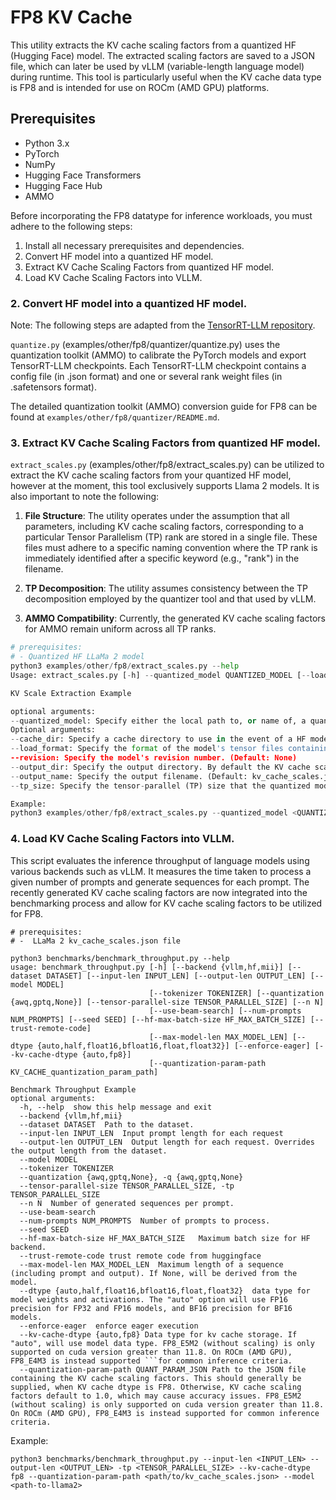# FP8 KV Cache 

This utility extracts the KV cache scaling factors from a quantized HF (Hugging Face) model. The extracted scaling factors are saved to a JSON file, which can later be used by vLLM (variable-length language model) during runtime. This tool is particularly useful when the KV cache data type is FP8 and is intended for use on ROCm (AMD GPU) platforms.

## Prerequisites

- Python 3.x
- PyTorch
- NumPy
- Hugging Face Transformers
- Hugging Face Hub
- AMMO 

Before incorporating the FP8 datatype for inference workloads, you must adhere to the following steps:
1. Install all necessary prerequisites and dependencies. 
2. Convert HF model into a quantized HF model. 
3. Extract KV Cache Scaling Factors from quantized HF model.
4. Load KV Cache Scaling Factors into VLLM.

### 2. Convert HF model into a quantized HF model.
Note: The following steps are adapted from the [TensorRT-LLM repository](https://github.com/NVIDIA/TensorRT-LLM/blob/main/examples/quantization/README.md).

`quantize.py` (examples/other/fp8/quantizer/quantize.py) uses the quantization toolkit  (AMMO) to calibrate the PyTorch models and export TensorRT-LLM checkpoints. Each TensorRT-LLM checkpoint contains a config file (in .json format) and one or several rank weight files (in .safetensors format).

The detailed quantization toolkit (AMMO) conversion guide for FP8 can be found at `examples/other/fp8/quantizer/README.md`.

### 3. Extract KV Cache Scaling Factors from quantized HF model.
`extract_scales.py` (examples/other/fp8/extract_scales.py) can be utilized to extract the KV cache scaling factors from your quantized HF model, however at the moment, this tool exclusively supports Llama 2 models. It is also important to note the following:
1. **File Structure**: The utility operates under the assumption that all parameters, including KV cache scaling factors, corresponding to a particular Tensor Parallelism (TP) rank are stored in a single file. These files must adhere to a specific naming convention where the TP rank is immediately identified after a specific keyword (e.g., "rank") in the filename.

2. **TP Decomposition**: The utility assumes consistency between the TP decomposition employed by the quantizer tool and that used by vLLM.

3. **AMMO Compatibility**: Currently, the generated KV cache scaling factors for AMMO remain uniform across all TP ranks.

```python
# prerequisites:
# - Quantized HF LLaMa 2 model 
python3 examples/other/fp8/extract_scales.py --help
Usage: extract_scales.py [-h] --quantized_model QUANTIZED_MODEL [--load_format {auto,safetensors,npz,pt}] [--output_dir OUTPUT_DIR] [--output_name OUTPUT_NAME] [--tp_size TP_SIZE]

KV Scale Extraction Example

optional arguments:
--quantized_model: Specify either the local path to, or name of, a quantized HF model. It is expected that the quantization format is FP8_E4M3, for use on ROCm (AMD GPU).
Optional arguments:
--cache_dir: Specify a cache directory to use in the event of a HF model download. (Default: None)
--load_format: Specify the format of the model's tensor files containing the KV cache scaling factors. (Choices: auto, safetensors, npz, pt; Default: auto)
--revision: Specify the model's revision number. (Default: None)
--output_dir: Specify the output directory. By default the KV cache scaling factors will be saved in the model directory. (Default: None)
--output_name: Specify the output filename. (Default: kv_cache_scales.json)
--tp_size: Specify the tensor-parallel (TP) size that the quantized model should correspond to. If specified, during KV cache scaling factor extraction the observed TP size will be checked against this and an error will be raised if there is a mismatch. (Default: None)
```
```python
Example:
python3 examples/other/fp8/extract_scales.py --quantized_model <QUANTIZED_MODEL_DIR> --tp_size <TENSOR_PARALLEL_SIZE> --output_dir <PATH_TO_OUTPUT_DIR>
```
### 4. Load KV Cache Scaling Factors into VLLM.
This script evaluates the inference throughput of language models using various backends such as vLLM. It measures the time taken to process a given number of prompts and generate sequences for each prompt. The recently generated KV cache scaling factors are now integrated into the benchmarking process and allow for KV cache scaling factors to be utilized for FP8.
```
# prerequisites:
# -  LLaMa 2 kv_cache_scales.json file

python3 benchmarks/benchmark_throughput.py --help 
usage: benchmark_throughput.py [-h] [--backend {vllm,hf,mii}] [--dataset DATASET] [--input-len INPUT_LEN] [--output-len OUTPUT_LEN] [--model MODEL]
                               [--tokenizer TOKENIZER] [--quantization {awq,gptq,None}] [--tensor-parallel-size TENSOR_PARALLEL_SIZE] [--n N]
                               [--use-beam-search] [--num-prompts NUM_PROMPTS] [--seed SEED] [--hf-max-batch-size HF_MAX_BATCH_SIZE] [--trust-remote-code]
                               [--max-model-len MAX_MODEL_LEN] [--dtype {auto,half,float16,bfloat16,float,float32}] [--enforce-eager] [--kv-cache-dtype {auto,fp8}]
                               [--quantization-param-path KV_CACHE_quantization_param_path]

Benchmark Throughput Example  
optional arguments:
  -h, --help  show this help message and exit
  --backend {vllm,hf,mii}
  --dataset DATASET  Path to the dataset.
  --input-len INPUT_LEN  Input prompt length for each request
  --output-len OUTPUT_LEN  Output length for each request. Overrides the output length from the dataset.
  --model MODEL
  --tokenizer TOKENIZER
  --quantization {awq,gptq,None}, -q {awq,gptq,None}
  --tensor-parallel-size TENSOR_PARALLEL_SIZE, -tp TENSOR_PARALLEL_SIZE
  --n N  Number of generated sequences per prompt.
  --use-beam-search
  --num-prompts NUM_PROMPTS  Number of prompts to process.
  --seed SEED
  --hf-max-batch-size HF_MAX_BATCH_SIZE   Maximum batch size for HF backend.
  --trust-remote-code trust remote code from huggingface
  --max-model-len MAX_MODEL_LEN  Maximum length of a sequence (including prompt and output). If None, will be derived from the model.
  --dtype {auto,half,float16,bfloat16,float,float32}  data type for model weights and activations. The "auto" option will use FP16 precision for FP32 and FP16 models, and BF16 precision for BF16 models.
  --enforce-eager  enforce eager execution
  --kv-cache-dtype {auto,fp8} Data type for kv cache storage. If "auto", will use model data type. FP8_E5M2 (without scaling) is only supported on cuda version greater than 11.8. On ROCm (AMD GPU), FP8_E4M3 is instead supported ```for common inference criteria.
  --quantization-param-path QUANT_PARAM_JSON Path to the JSON file containing the KV cache scaling factors. This should generally be supplied, when KV cache dtype is FP8. Otherwise, KV cache scaling factors default to 1.0, which may cause accuracy issues. FP8_E5M2 (without scaling) is only supported on cuda version greater than 11.8. On ROCm (AMD GPU), FP8_E4M3 is instead supported for common inference criteria.
```
Example:
```console
python3 benchmarks/benchmark_throughput.py --input-len <INPUT_LEN> --output-len <OUTPUT_LEN> -tp <TENSOR_PARALLEL_SIZE> --kv-cache-dtype fp8 --quantization-param-path <path/to/kv_cache_scales.json> --model <path-to-llama2>
```
